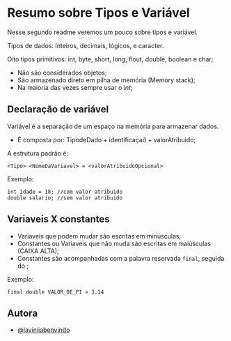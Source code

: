 
# Resumo sobre Tipos e Variável

Nesse segundo readme veremos um pouco sobre tipos e variável.

Tipos de dados: Inteiros, decimais, lógicos, e caracter. 

Oito tipos primitivos: int, byte, short, long, flout, double, boolean e char;
- Não são considerados objetos;
- São armazenado direto em pilha de memória (Memory stack);
- Na maioria das vezes sempre usar o *int*;

## Declaração de variável

Variável é a separação de um espaço na memória para armazenar dados.

- É composta por: TipodeDado + identificaçaõ + valorAtribuido;

A estrutura padrão é:
```
<Tipo> <NomeDaVariavel> = <valorAtribuidoOpcional>

```
Exemplo:

```
int idade = 18; //com valor atribuido
double salario; //sem valor atribuido

```
## Variaveis X constantes

- Variaveis que podem mudar são escritas em minúsculas;
- Constantes ou Variaveis que não muda são escritas em maiúsculas (CAIXA ALTA);
- Constantes são acompanhadas com a palavra reservada ```final```, seguida do <TipodeDado>;

Exemplo: 
```
final double VALOR_DE_PI = 3.14 
```

## Autora
- [@laviniiabenvindo](https://www.github.com/laviniiabenvindo)



